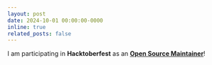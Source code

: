 ```yaml
---
layout: post
date: 2024-10-01 00:00:00-0000
inline: true
related_posts: false
---
```


I am participating in **Hacktoberfest** as an **[Open Source Maintainer](https://github.com/Kishan-Ved/resume_generator)**!

